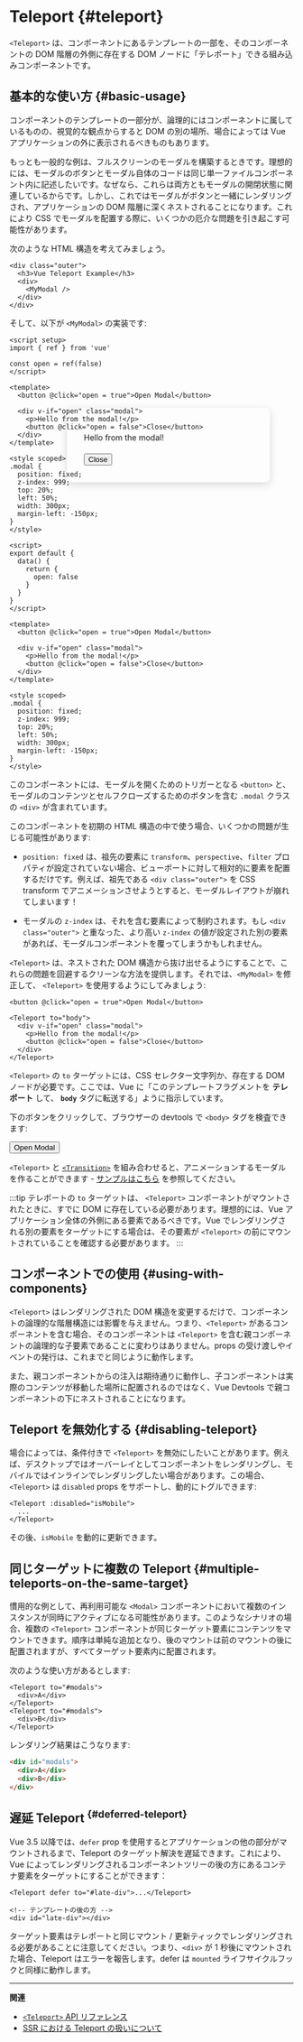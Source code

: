 # Teleport {#teleport}

<VueSchoolLink href="https://vueschool.io/lessons/vue-3-teleport" title="Vue.js Teleport の無料レッスン"/>

`<Teleport>` は、コンポーネントにあるテンプレートの一部を、そのコンポーネントの DOM 階層の外側に存在する DOM ノードに「テレポート」できる組み込みコンポーネントです。

## 基本的な使い方 {#basic-usage}

コンポーネントのテンプレートの一部分が、論理的にはコンポーネントに属しているものの、視覚的な観点からすると DOM の別の場所、場合によっては Vue アプリケーションの外に表示されるべきものもあります。

もっとも一般的な例は、フルスクリーンのモーダルを構築するときです。理想的には、モーダルのボタンとモーダル自体のコードは同じ単一ファイルコンポーネント内に記述したいです。なぜなら、これらは両方ともモーダルの開閉状態に関連しているからです。しかし、これではモーダルがボタンと一緒にレンダリングされ、アプリケーションの DOM 階層に深くネストされることになります。これにより CSS でモーダルを配置する際に、いくつかの厄介な問題を引き起こす可能性があります。

次のような HTML 構造を考えてみましょう。

```vue-html
<div class="outer">
  <h3>Vue Teleport Example</h3>
  <div>
    <MyModal />
  </div>
</div>
```

そして、以下が `<MyModal>` の実装です:

<div class="composition-api">

```vue
<script setup>
import { ref } from 'vue'

const open = ref(false)
</script>

<template>
  <button @click="open = true">Open Modal</button>

  <div v-if="open" class="modal">
    <p>Hello from the modal!</p>
    <button @click="open = false">Close</button>
  </div>
</template>

<style scoped>
.modal {
  position: fixed;
  z-index: 999;
  top: 20%;
  left: 50%;
  width: 300px;
  margin-left: -150px;
}
</style>
```

</div>
<div class="options-api">

```vue
<script>
export default {
  data() {
    return {
      open: false
    }
  }
}
</script>

<template>
  <button @click="open = true">Open Modal</button>

  <div v-if="open" class="modal">
    <p>Hello from the modal!</p>
    <button @click="open = false">Close</button>
  </div>
</template>

<style scoped>
.modal {
  position: fixed;
  z-index: 999;
  top: 20%;
  left: 50%;
  width: 300px;
  margin-left: -150px;
}
</style>
```

</div>

このコンポーネントには、モーダルを開くためのトリガーとなる `<button>` と、モーダルのコンテンツとセルフクローズするためのボタンを含む `.modal` クラスの `<div>` が含まれています。

このコンポーネントを初期の HTML 構造の中で使う場合、いくつかの問題が生じる可能性があります:

- `position: fixed` は、祖先の要素に `transform`、`perspective`、`filter` プロパティが設定されていない場合、ビューポートに対して相対的に要素を配置するだけです。例えば、祖先である `<div class="outer">` を CSS transform でアニメーションさせようとすると、モーダルレイアウトが崩れてしまいます！

- モーダルの `z-index` は、それを含む要素によって制約されます。もし `<div class="outer">` と重なった、より高い `z-index` の値が設定された別の要素があれば、モーダルコンポーネントを覆ってしまうかもしれません。

`<Teleport>` は、ネストされた DOM 構造から抜け出せるようにすることで、これらの問題を回避するクリーンな方法を提供します。それでは、`<MyModal>` を修正して、 `<Teleport>` を使用するようにしてみましょう:

```vue-html{3,8}
<button @click="open = true">Open Modal</button>

<Teleport to="body">
  <div v-if="open" class="modal">
    <p>Hello from the modal!</p>
    <button @click="open = false">Close</button>
  </div>
</Teleport>
```

`<Teleport>` の `to` ターゲットには、CSS セレクター文字列か、存在する DOM ノードが必要です。ここでは、Vue に「このテンプレートフラグメントを **テレポート** して、 **`body`** タグに転送する」ように指示しています。

下のボタンをクリックして、ブラウザーの devtools で `<body>` タグを検査できます:

<script setup>
import { ref } from 'vue'
const open = ref(false)
</script>

<div class="demo">
  <button @click="open = true">Open Modal</button>
  <ClientOnly>
    <Teleport to="body">
      <div v-if="open" class="demo modal-demo">
        <p style="margin-bottom:20px">Hello from the modal!</p>
        <button @click="open = false">Close</button>
      </div>
    </Teleport>
  </ClientOnly>
</div>

<style>
.modal-demo {
  position: fixed;
  z-index: 999;
  top: 20%;
  left: 50%;
  width: 300px;
  margin-left: -150px;
  background-color: var(--vt-c-bg);
  padding: 30px;
  border-radius: 8px;
  box-shadow: 0 4px 16px rgba(0, 0, 0, 0.15);
}
</style>

`<Teleport>` と [`<Transition>`](./transition) を組み合わせると、アニメーションするモーダルを作ることができます - [サンプルはこちら](/examples/#modal) を参照してください。

:::tip
テレポートの `to` ターゲットは、 `<Teleport>` コンポーネントがマウントされたときに、すでに DOM に存在している必要があります。理想的には、Vue アプリケーション全体の外側にある要素であるべきです。Vue でレンダリングされる別の要素をターゲットにする場合は、その要素が `<Teleport>` の前にマウントされていることを確認する必要があります。
:::

## コンポーネントでの使用 {#using-with-components}

`<Teleport>` はレンダリングされた DOM 構造を変更するだけで、コンポーネントの論理的な階層構造には影響を与えません。つまり、`<Teleport>` があるコンポーネントを含む場合、そのコンポーネントは `<Teleport>` を含む親コンポーネントの論理的な子要素であることに変わりはありません。props の受け渡しやイベントの発行は、これまでと同じように動作します。

また、親コンポーネントからの注入は期待通りに動作し、子コンポーネントは実際のコンテンツが移動した場所に配置されるのではなく、Vue Devtools で親コンポーネントの下にネストされることになります。

## Teleport を無効化する {#disabling-teleport}

場合によっては、条件付きで `<Teleport>` を無効にしたいことがあります。例えば、デスクトップではオーバーレイとしてコンポーネントをレンダリングし、モバイルではインラインでレンダリングしたい場合があります。この場合、`<Teleport>` は `disabled` props をサポートし、動的にトグルできます:

```vue-html
<Teleport :disabled="isMobile">
  ...
</Teleport>
```

その後、`isMobile` を動的に更新できます。

## 同じターゲットに複数の Teleport {#multiple-teleports-on-the-same-target}

慣用的な例として、再利用可能な `<Modal>` コンポーネントにおいて複数のインスタンスが同時にアクティブになる可能性があります。このようなシナリオの場合、複数の `<Teleport>` コンポーネントが同じターゲット要素にコンテンツをマウントできます。順序は単純な追加となり、後のマウントは前のマウントの後に配置されますが、すべてターゲット要素内に配置されます。

次のような使い方があるとします:

```vue-html
<Teleport to="#modals">
  <div>A</div>
</Teleport>
<Teleport to="#modals">
  <div>B</div>
</Teleport>
```

レンダリング結果はこうなります:

```html
<div id="modals">
  <div>A</div>
  <div>B</div>
</div>
```

## 遅延 Teleport <sup class="vt-badge" data-text="3.5+" /> {#deferred-teleport}

Vue 3.5 以降では、`defer` prop を使用するとアプリケーションの他の部分がマウントされるまで、Teleport のターゲット解決を遅延できます。これにより、Vue によってレンダリングされるコンポーネントツリーの後の方にあるコンテナ要素をターゲットにすることができます：

```vue-html
<Teleport defer to="#late-div">...</Teleport>

<!-- テンプレートの後の方 -->
<div id="late-div"></div>
```

ターゲット要素はテレポートと同じマウント / 更新ティックでレンダリングされる必要があることに注意してください。つまり、`<div>` が 1 秒後にマウントされた場合、Teleport はエラーを報告します。defer は `mounted` ライフサイクルフックと同様に動作します。

---

**関連**

- [`<Teleport>` API リファレンス](/api/built-in-components#teleport)
- [SSR における Teleport の扱いについて](/guide/scaling-up/ssr#teleports)
